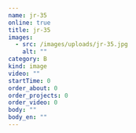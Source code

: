 ```yaml
---
name: jr-35
online: true
title: jr-35
images:
  - src: /images/uploads/jr-35.jpg
    alt: ""
category: B
kind: image
video: ""
startTime: 0
order_about: 0
order_projects: 0
order_video: 0
body: ""
body_en: ""
---
```

